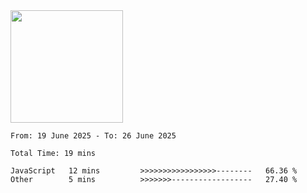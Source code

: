 <img height="180em" src="https://github-readme-stats-eight-theta.vercel.app/api?username=bkundev&show_icons=true&theme=radical&include_all_commits=true&count_private=true"/>
<!--START_SECTION:waka-->

```all_time
From: 19 June 2025 - To: 26 June 2025

Total Time: 19 mins

JavaScript   12 mins         >>>>>>>>>>>>>>>>>--------   66.36 %
Other        5 mins          >>>>>>>------------------   27.40 %
```

<!--END_SECTION:waka-->
